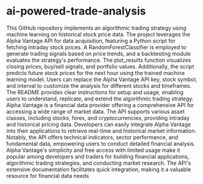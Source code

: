 # ai-powered-trade-analysis
This GitHub repository implements an algorithmic trading strategy using machine learning on historical stock price data. The project leverages the Alpha Vantage API for data acquisition, featuring a Python script for fetching intraday stock prices. A RandomForestClassifier is employed to generate trading signals based on price trends, and a backtesting module evaluates the strategy's performance. The plot_results function visualizes closing prices, buy/sell signals, and portfolio values. Additionally, the script predicts future stock prices for the next hour using the trained machine learning model. Users can replace the Alpha Vantage API key, stock symbol, and interval to customize the analysis for different stocks and timeframes. The README provides clear instructions for setup and usage, enabling users to understand, replicate, and extend the algorithmic trading strategy.
Alpha Vantage is a financial data provider offering a comprehensive API for accessing a wide range of market data. The API supports various asset classes, including stocks, forex, and cryptocurrencies, providing intraday and historical pricing data. Developers can easily integrate Alpha Vantage into their applications to retrieve real-time and historical market information. Notably, the API offers technical indicators, sector performance, and fundamental data, empowering users to conduct detailed financial analysis. Alpha Vantage's simplicity and free access with limited usage make it popular among developers and traders for building financial applications, algorithmic trading strategies, and conducting market research. The API's extensive documentation facilitates quick integration, making it a valuable resource for financial data needs

